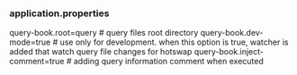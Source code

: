 ### application.properties

query-book.root=query # query files root directory
query-book.dev-mode=true # use only for development. when this option is true, watcher is added that watch query file changes for hotswap
query-book.inject-comment=true # adding query information comment when executed
